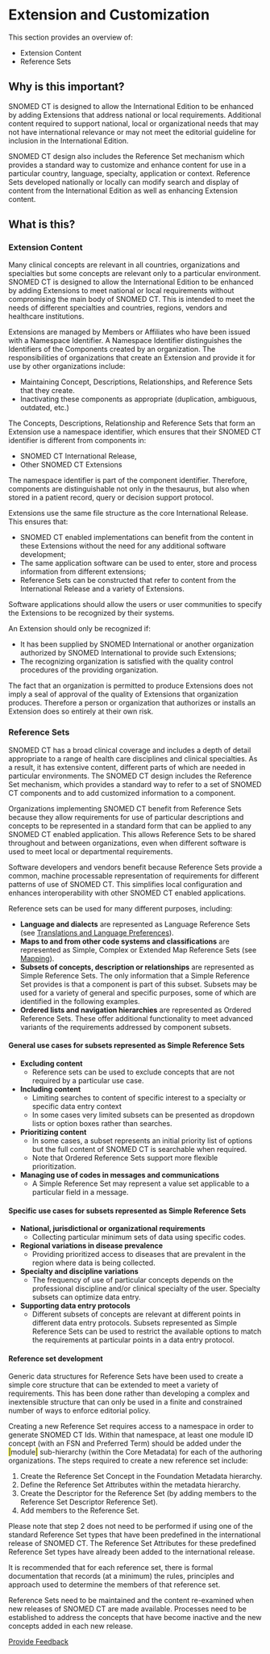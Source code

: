 # Extension and Customization

This section provides an overview of:

* Extension Content
* Reference Sets

## Why is this important?

SNOMED CT is designed to allow the International Edition to be enhanced by adding Extensions that address national or local requirements. Additional content required to support national, local or organizational needs that may not have international relevance or may not meet the editorial guideline for inclusion in the International Edition.

SNOMED CT design also includes the Reference Set mechanism which provides a standard way to customize and enhance content for use in a particular country, language, specialty, application or context. Reference Sets developed nationally or locally can modify search and display of content from the International Edition as well as enhancing Extension content.

## What is this?

### Extension Content

Many clinical concepts are relevant in all countries, organizations and specialties but some concepts are relevant only to a particular environment. SNOMED CT is designed to allow the International Edition to be enhanced by adding Extensions to meet national or local requirements without compromising the main body of SNOMED CT. This is intended to meet the needs of different specialties and countries, regions, vendors and healthcare institutions.

Extensions are managed by Members or Affiliates who have been issued with a Namespace Identifier. A Namespace Identifier distinguishes the Identifiers of the Components created by an organization. The responsibilities of organizations that create an Extension and provide it for use by other organizations include:

* Maintaining Concept, Descriptions, Relationships, and Reference Sets that they create.
* Inactivating these components as appropriate (duplication, ambiguous, outdated, etc.)

The Concepts, Descriptions, Relationship and Reference Sets that form an Extension use a namespace identifier, which ensures that their SNOMED CT identifier is different from components in:

* SNOMED CT International Release,
* Other SNOMED CT Extensions

The namespace identifier is part of the component identifier. Therefore, components are distinguishable not only in the thesaurus, but also when stored in a patient record, query or decision support protocol.

Extensions use the same file structure as the core International Release. This ensures that:

* SNOMED CT enabled implementations can benefit from the content in these Extensions without the need for any additional software development;
* The same application software can be used to enter, store and process information from different extensions;
* Reference Sets can be constructed that refer to content from the International Release and a variety of Extensions.

Software applications should allow the users or user communities to specify the Extensions to be recognized by their systems.

An Extension should only be recognized if:

* It has been supplied by SNOMED International or another organization authorized by SNOMED International to provide such Extensions;
* The recognizing organization is satisfied with the quality control procedures of the providing organization.

The fact that an organization is permitted to produce Extensions does not imply a seal of approval of the quality of Extensions that organization produces. Therefore a person or organization that authorizes or installs an Extension does so entirely at their own risk.

### Reference Sets

SNOMED CT has a broad clinical coverage and includes a depth of detail appropriate to a range of health care disciplines and clinical specialties. As a result, it has extensive content, different parts of which are needed in particular environments. The SNOMED CT design includes the Reference Set mechanism, which provides a standard way to refer to a set of SNOMED CT components and to add customized information to a component.

Organizations implementing SNOMED CT benefit from Reference Sets because they allow requirements for use of particular descriptions and concepts to be represented in a standard form that can be applied to any SNOMED CT enabled application. This allows Reference Sets to be shared throughout and between organizations, even when different software is used to meet local or departmental requirements.

Software developers and vendors benefit because Reference Sets provide a common, machine processable representation of requirements for different patterns of use of SNOMED CT. This simplifies local configuration and enhances interoperability with other SNOMED CT enabled applications.

Reference sets can be used for many different purposes, including:

* **Language and dialects** are represented as Language Reference Sets (see [Translations and Language Preferences](<../11 translations-and-language-preferences/>)).
* **Maps to and from other code systems and classifications** are represented as Simple, Complex or Extended Map Reference Sets (see [Mapping](<../12 mapping/>)).
* **Subsets of concepts, description or relationships** are represented as Simple Reference Sets. The only information that a Simple Reference Set provides is that a component is part of this subset. Subsets may be used for a variety of general and specific purposes, some of which are identified in the following examples.
* **Ordered lists and navigation hierarchies** are represented as Ordered Reference Sets. These offer additional functionality to meet advanced variants of the requirements addressed by component subsets.

#### General use cases for subsets represented as Simple Reference Sets

* **Excluding content**
  * Reference sets can be used to exclude concepts that are not required by a particular use case.
* **Including content**
  * Limiting searches to content of specific interest to a specialty or specific data entry context
  * In some cases very limited subsets can be presented as dropdown lists or option boxes rather than searches.
* **Prioritizing content**
  * In some cases, a subset represents an initial priority list of options but the full content of SNOMED CT is searchable when required.
  * Note that Ordered Reference Sets support more flexible prioritization.
* **Managing use of codes in messages and communications**
  * A Simple Reference Set may represent a value set applicable to a particular field in a message.

#### Specific use cases for subsets represented as Simple Reference Sets

* **National, jurisdictional or organizational requirements**
  * Collecting particular minimum sets of data using specific codes.
* **Regional variations in disease prevalence**
  * Providing prioritized access to diseases that are prevalent in the region where data is being collected.
* **Specialty and discipline variations**
  * The frequency of use of particular concepts depends on the professional discipline and/or clinical specialty of the user. Specialty subsets can optimize data entry.
* **Supporting data entry protocols**
  * Different subsets of concepts are relevant at different points in different data entry protocols. Subsets represented as Simple Reference Sets can be used to restrict the available options to match the requirements at particular points in a data entry protocol.

#### Reference set development

Generic data structures for Reference Sets have been used to create a simple core structure that can be extended to meet a variety of requirements. This has been done rather than developing a complex and inextensible structure that can only be used in a finite and constrained number of ways to enforce editorial policy.

Creating a new Reference Set requires access to a namespace in order to generate SNOMED CT Ids. Within that namespace, at least one module ID concept (with an FSN and Preferred Term) should be added under the <mark style="color:blue;">|</mark>module<mark style="color:blue;">|</mark> sub-hierarchy (within the Core Metadata) for each of the authoring organizations. The steps required to create a new reference set include:

1. Create the Reference Set Concept in the Foundation Metadata hierarchy.
2. Define the Reference Set Attributes within the metadata hierarchy.
3. Create the Descriptor for the Reference Set (by adding members to the Reference Set Descriptor Reference Set).
4. Add members to the Reference Set.

Please note that step 2 does not need to be performed if using one of the standard Reference Set types that have been predefined in the international release of SNOMED CT. The Reference Set Attributes for these predefined Reference Set types have already been added to the international release.

It is recommended that for each reference set, there is formal documentation that records (at a minimum) the rules, principles and approach used to determine the members of that reference set.

Reference Sets need to be maintained and the content re-examined when new releases of SNOMED CT are made available. Processes need to be established to address the concepts that have become inactive and the new concepts added in each new release.






<a href="https://docs.google.com/forms/d/e/1FAIpQLScTmbZIf0UEQwYDkY27EEWBkaiYkHSbR0_9DmFrMLXoQLyL7Q/viewform?usp=pp_url&entry.1767247133=Starter+Guide&entry.670899847=Extension%20and%20Customization" class="button primary">Provide Feedback</a>
